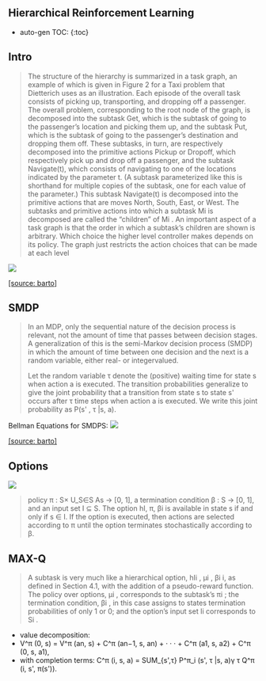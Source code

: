 <script type="text/javascript" async
  src="https://cdnjs.cloudflare.com/ajax/libs/mathjax/2.7.1/MathJax.js?config=TeX-MML-AM_CHTML">
</script>

## Hierarchical Reinforcement Learning
* auto-gen TOC:
{:toc}

## Intro 
> The structure of the hierarchy is summarized in a task graph, an example of which is given in Figure 2 for a Taxi problem that Dietterich uses as an illustration. Each episode of the overall task consists of picking up, transporting, and dropping off a passenger. The overall problem, corresponding to the root node of the graph, is decomposed into the subtask Get, which is the subtask of going to the passenger’s location and picking them up, and the subtask Put, which is the subtask of going to the passenger’s destination and dropping them off. These subtasks, in turn, are respectively decomposed into the primitive actions Pickup or Dropoff, which respectively pick up and drop off a passenger, and the subtask Navigate(t), which consists of navigating to one of the locations indicated by the parameter t. (A subtask parameterized like this is shorthand for multiple copies of the subtask, one for each value of the parameter.) This subtask Navigate(t) is decomposed into the primitive actions that are moves North, South, East, or West. The subtasks and primitive actions into which a subtask Mi is decomposed are called the “children” of Mi . An important aspect of a task graph is that the order in which a subtask’s children are shown is arbitrary. Which choice the higher level controller makes depends on its policy. The graph just restricts the action choices that can be made at each level

![](https://farm5.staticflickr.com/4321/35438870054_c97fa5d635_z_d.jpg)

[[source: barto]](https://ct2034.github.io/reinforcement_learning_summary/references.html#barto-recent-advances-in-hierarchical-reinforcement-learning)

## SMDP
> In an MDP, only the sequential nature of the decision process is relevant, not the amount of time that passes between decision stages. A generalization of this is the semi-Markov decision process (SMDP) in which the amount of time between one decision and the next is a random variable, either real- or integervalued.
> 
> Let the random variable τ denote the (positive) waiting time for state s when action a is executed. The transition probabilities generalize to give the joint probability that a transition from state s to state s' occurs after τ time steps when action a is executed. We write this joint probability as P(s' , τ |s, a).

Bellman Equations for SMDPS:
![](https://farm5.staticflickr.com/4301/36104970792_cf409ba18e_z_d.jpg)

[[source: barto]](https://ct2034.github.io/reinforcement_learning_summary/references.html#barto-recent-advances-in-hierarchical-reinforcement-learning)

## Options
![](https://farm5.staticflickr.com/4297/36105109322_2af21805d2_z_d.jpg)

> policy π : S× U_S∈S As → [0, 1], a termination condition β : S → [0, 1], and an input set I ⊆ S. The option hI, π, βi is available in state s if and only if s ∈ I. If the option is executed, then actions are selected according to π until the option terminates stochastically according to β.

## MAX-Q
> A subtask is very much like a hierarchical option, hIi , µi , βi i, as defined in Section 4.1, with the addition of a pseudo-reward function. The policy over options, µi , corresponds to the subtask’s πi ; the termination condition, βi , in this case assigns to states termination probabilities of only 1 or 0; and the option’s input set Ii corresponds to Si .

* value decomposition:
* V^π (0, s) = V^π (an, s) + C^π (an−1, s, an) + · · · + C^π (a1, s, a2) + C^π (0, s, a1),
* with completion terms:
C^π (i, s, a) = SUM_{s',τ}  P^π_i (s', τ |s, a)γ τ Q^π (i, s', π(s')).
